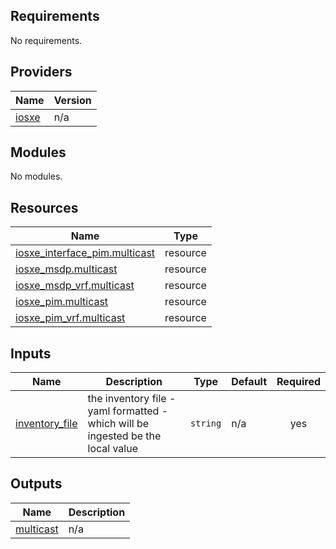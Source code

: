 ## Requirements

No requirements.

## Providers

| Name | Version |
|------|---------|
| <a name="provider_iosxe"></a> [iosxe](#provider\_iosxe) | n/a |

## Modules

No modules.

## Resources

| Name | Type |
|------|------|
| [iosxe_interface_pim.multicast](https://registry.terraform.io/providers/hashicorp/iosxe/latest/docs/resources/interface_pim) | resource |
| [iosxe_msdp.multicast](https://registry.terraform.io/providers/hashicorp/iosxe/latest/docs/resources/msdp) | resource |
| [iosxe_msdp_vrf.multicast](https://registry.terraform.io/providers/hashicorp/iosxe/latest/docs/resources/msdp_vrf) | resource |
| [iosxe_pim.multicast](https://registry.terraform.io/providers/hashicorp/iosxe/latest/docs/resources/pim) | resource |
| [iosxe_pim_vrf.multicast](https://registry.terraform.io/providers/hashicorp/iosxe/latest/docs/resources/pim_vrf) | resource |

## Inputs

| Name | Description | Type | Default | Required |
|------|-------------|------|---------|:--------:|
| <a name="input_inventory_file"></a> [inventory\_file](#input\_inventory\_file) | the inventory file - yaml formatted - which will be ingested be the local value | `string` | n/a | yes |

## Outputs

| Name | Description |
|------|-------------|
| <a name="output_multicast"></a> [multicast](#output\_multicast) | n/a |
